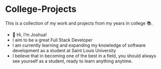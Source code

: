 # College-Projects

This is a collection of my work and projects from my years in college 📚. 

- 👋 Hi, I’m Joshua!
- I aim to be a great Full Stack Developer
- I am currently learning and expanding my knowledge of software development as a student at Saint Louis University
- I believe that in becoming one of the best in a field, you should always see yourself as a student, ready to learn anything anytime.
